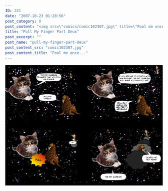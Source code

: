 ```yaml
---
ID: 241
date: "2007-10-23 01:28:56"
post_category: 0
post_content: "<img src=\"comics/comic102307.jpg\" title=\"Fool me once...\" />"
title: "Pull My Finger Part Deux"
post_excerpt: ""
post_name: "pull-my-finger-part-deux"
post_content_src: "comic102307.jpg"
post_content_title: "Fool me once..."
---
```



[![Fool me once...](/comics-hi-res/comic102307.jpg)](/comics-hi-res/comic102307.jpg "Fool me once...")

